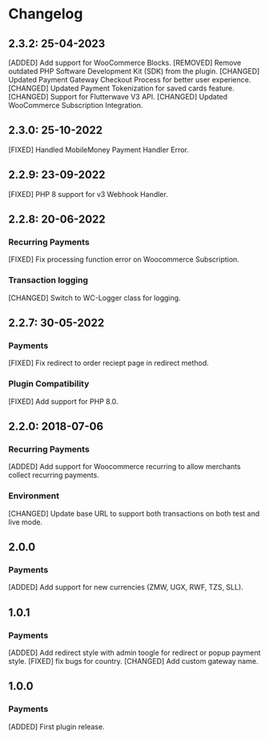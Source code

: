 # Changelog

## 2.3.2: 25-04-2023

[ADDED] Add support for WooCommerce Blocks. 
[REMOVED] Remove outdated PHP Software Development Kit (SDK) from the plugin.
[CHANGED] Updated Payment Gateway Checkout Process for better user experience.
[CHANGED] Updated Payment Tokenization for saved cards feature.
[CHANGED] Support for Flutterwave V3 API.
[CHANGED] Updated WooCommerce Subscription Integration.

## 2.3.0: 25-10-2022

[FIXED] Handled MobileMoney Payment Handler Error.

## 2.2.9: 23-09-2022

[FIXED] PHP 8 support for v3 Webhook Handler.

## 2.2.8: 20-06-2022

### Recurring Payments

[FIXED] Fix processing function error on Woocommerce Subscription.


### Transaction logging

[CHANGED] Switch to WC-Logger class for logging.



## 2.2.7: 30-05-2022

### Payments

[FIXED] Fix redirect to order reciept page in redirect method.


### Plugin Compatibility

[FIXED] Add support for PHP 8.0.



## 2.2.0: 2018-07-06

### Recurring Payments

[ADDED] Add support for Woocommerce recurring to allow merchants collect recurring payments.


### Environment

[CHANGED] Update base URL to support both transactions on both test and live mode.



## 2.0.0

### Payments

[ADDED] Add support for new currencies (ZMW, UGX, RWF, TZS, SLL).



## 1.0.1

### Payments 

[ADDED] Add redirect style with admin toogle for redirect or popup payment style.
[FIXED] fix bugs for country.
[CHANGED] Add custom gateway name.



## 1.0.0

### Payments

[ADDED] First plugin release.
